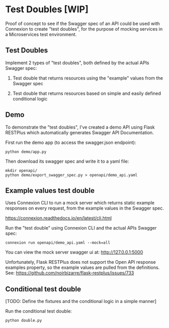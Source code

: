 Test Doubles [WIP]
==================

Proof of concept to see if the Swagger spec of an API could be used with Connexion
to create "test doubles", for the purpose of mocking services in a Microservices
test environment.

Test Doubles
------------

Implement 2 types of "test doubles", both defined by the actual APIs Swagger spec:

1. Test double that returns resources using the "example" values from the Swagger spec

2. Test double that returns resources based on simple and easily defined conditional logic


Demo
----

To demonstrate the "test doubles", I've created a demo API using Flask RESTPlus
which automatically generates Swagger API Documentation.

First run the demo app (to access the swagger.json endpoint):

```
python demo/app.py

```

Then download its swagger spec and write it to a yaml file:

```
mkdir openapi/
python demo/export_swagger_spec.py > openapi/demo_api.yaml
```

Example values test double
--------------------------

Uses Connexion CLI to run a mock server which returns static example responses 
on every request, from the example values in the Swagger spec.

https://connexion.readthedocs.io/en/latest/cli.html

Run the "test double" using Connexion CLI and the actual APIs Swagger spec:

```
connexion run openapi/demo_api.yaml --mock=all
```

You can view the mock server swagger ui at: http://127.0.0.1:5000

Unfortunately, Flask RESTPlus does not support the Open API response examples
property, so the example values are pulled from the definitions.
See: https://github.com/noirbizarre/flask-restplus/issues/733

Conditional test double
-----------------------

[TODO: Define the fixtures and the conditional logic in a simple manner]

Run the conditional test double:

```
python double.py
```
